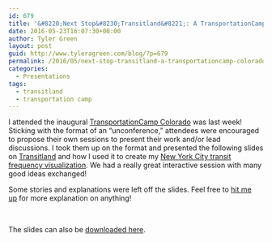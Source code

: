 ```yaml
---
id: 679
title: '&#8220;Next Stop&#8230;Transitland&#8221;: A TransportationCamp Colorado Presentation'
date: 2016-05-23T16:07:30+00:00
author: Tyler Green
layout: post
guid: http://www.tyleragreen.com/blog/?p=679
permalink: /2016/05/next-stop-transitland-a-transportationcamp-colorado-presentation/
categories:
  - Presentations
tags:
  - transitland
  - transportation camp
---
```

I attended the inaugural <a href="http://transportationcamp.org/events/colorado-2016/" target="_blank">TransportationCamp Colorado</a> was last week! Sticking with the format of an &#8220;unconference,&#8221; attendees were encouraged to propose their own sessions to present their work and/or lead discussions. I took them up on the format and presented the following slides on <a href="https://transit.land/" target="_blank">Transitland</a> and how I used it to create my <a href="http://www.tyleragreen.com/maps/new_york/" target="_blank">New York City transit frequency visualization</a>. We had a really great interactive session with many good ideas exchanged!

Some stories and explanations were left off the slides. Feel free to <a href="http://www.tyleragreen.com/contact" target="_blank">hit me up</a> for more explanation on anything!

<div class="pdfemb-viewer" data-pdf-url="http://www.tyleragreen.com/blog_files/2016-05-transitland-presentation/Transitland_TylerGreen.pdf" style="" data-width="max" data-height="max"  data-toolbar="bottom" data-toolbar-fixed="off">
</div>

&nbsp;

The slides can also be <a href="http://www.tyleragreen.com/blog_files/2016-05-transitland-presentation/Transitland_TylerGreen.pdf" target="_blank">downloaded here</a>.